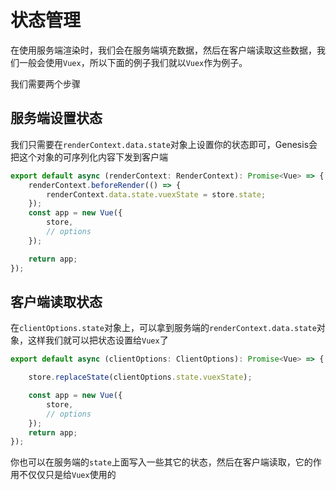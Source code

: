 # 状态管理
在使用服务端渲染时，我们会在服务端填充数据，然后在客户端读取这些数据，我们一般会使用`Vuex`，所以下面的例子我们就以`Vuex`作为例子。

我们需要两个步骤

## 服务端设置状态
我们只需要在`renderContext.data.state`对象上设置你的状态即可，Genesis会把这个对象的可序列化内容下发到客户端
```ts
export default async (renderContext: RenderContext): Promise<Vue> => {
    renderContext.beforeRender(() => {
        renderContext.data.state.vuexState = store.state;
    });
    const app = new Vue({
        store,
        // options
    });

    return app;
});
```

## 客户端读取状态
在`clientOptions.state`对象上，可以拿到服务端的`renderContext.data.state`对象，这样我们就可以把状态设置给`Vuex`了
```ts
export default async (clientOptions: ClientOptions): Promise<Vue> => {

    store.replaceState(clientOptions.state.vuexState);

    const app = new Vue({
        store,
        // options
    });
    return app;
});
```

你也可以在服务端的`state`上面写入一些其它的状态，然后在客户端读取，它的作用不仅仅只是给`Vuex`使用的